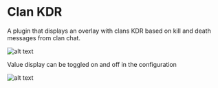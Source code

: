 # Clan KDR
A plugin that displays an overlay with clans KDR based on kill and death messages from clan chat.

![alt text](https://i.imgur.com/TaxbELk.png)

Value display can be toggled on and off in the configuration

![alt text](https://i.imgur.com/umhBhK0.png)
